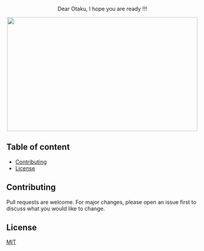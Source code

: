 <p align="center">Dear Otaku, I hope you are ready !!!</p>
<p align="center">
  <img width="500" height="300" src="https://media.giphy.com/media/IO2ICudgtBjby/giphy.gif">
</p>

## Table of content

- [Contributing](#contributing)
- [License](#license)


## Contributing
Pull requests are welcome. For major changes, please open an issue first to discuss what you would like to change.

## License
[MIT](https://choosealicense.com/licenses/mit/)
